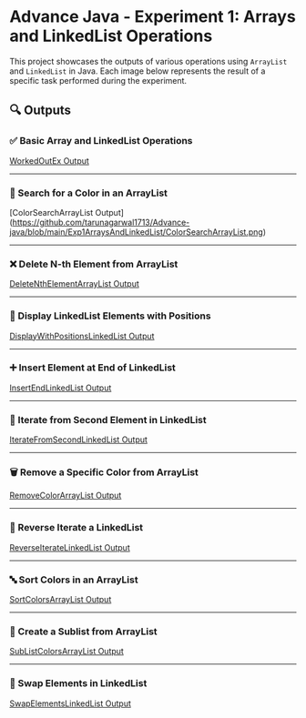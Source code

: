 # Advance Java - Experiment 1: Arrays and LinkedList Operations

This project showcases the outputs of various operations using `ArrayList` and `LinkedList` in Java. Each image below represents the result of a specific task performed during the experiment.

## 🔍 Outputs

### ✅ Basic Array and LinkedList Operations
[WorkedOutEx Output](https://github.com/tarunagarwal1713/Advance-java/blob/main/Exp1ArraysAndLinkedList/WorkedOutEx.png)

---

### 🎨 Search for a Color in an ArrayList
\[ColorSearchArrayList Output](https://github.com/tarunagarwal1713/Advance-java/blob/main/Exp1ArraysAndLinkedList/ColorSearchArrayList.png)

---

### ❌ Delete N-th Element from ArrayList
[DeleteNthElementArrayList Output](https://github.com/tarunagarwal1713/Advance-java/blob/main/Exp1ArraysAndLinkedList/DeleteNthElementArrayList.png)

---

### 📌 Display LinkedList Elements with Positions
[DisplayWithPositionsLinkedList Output](https://github.com/tarunagarwal1713/Advance-java/blob/main/Exp1ArraysAndLinkedList/DisplayWithPositionsLinkedList.png)

---

### ➕ Insert Element at End of LinkedList
[InsertEndLinkedList Output](https://github.com/tarunagarwal1713/Advance-java/blob/main/Exp1ArraysAndLinkedList/InsertEndLinkedList%20(2).png)

---

### 🔁 Iterate from Second Element in LinkedList
[IterateFromSecondLinkedList Output](https://github.com/tarunagarwal1713/Advance-java/blob/main/Exp1ArraysAndLinkedList/IterateFromSecondLinkedList.png)

---

### 🗑️ Remove a Specific Color from ArrayList
[RemoveColorArrayList Output](https://github.com/tarunagarwal1713/Advance-java/blob/main/Exp1ArraysAndLinkedList/RemoveColorArrayList.java.png)

---

### 🔄 Reverse Iterate a LinkedList
[ReverseIterateLinkedList Output](https://github.com/tarunagarwal1713/Advance-java/blob/main/Exp1ArraysAndLinkedList/ReverseIterateLinkedList.png)

---

### 🔤 Sort Colors in an ArrayList
[SortColorsArrayList Output](https://github.com/tarunagarwal1713/Advance-java/blob/main/Exp1ArraysAndLinkedList/SortColorsArrayList.png)

---

### 📂 Create a Sublist from ArrayList
[SubListColorsArrayList Output](http://github.com/tarunagarwal1713/Advance-java/blob/main/Exp1ArraysAndLinkedList/SubListColorsArrayList.png)

---

### 🔄 Swap Elements in LinkedList
[SwapElementsLinkedList Output](https://github.com/tarunagarwal1713/Advance-java/blob/main/Exp1ArraysAndLinkedList/SwapElementsLinkedList.png)
